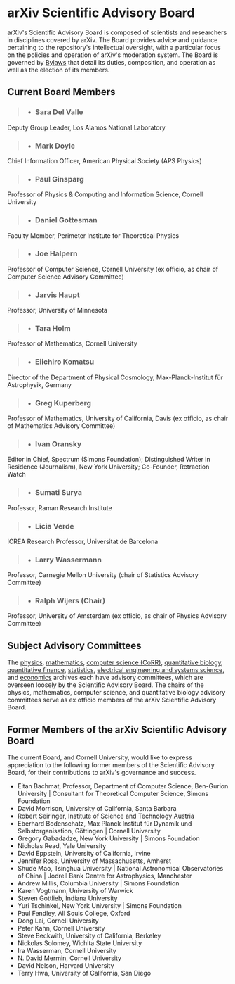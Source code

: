 arXiv Scientific Advisory Board
===============================

arXiv's Scientific Advisory Board is composed of scientists and researchers in disciplines covered by arXiv. The Board provides advice and guidance pertaining to the repository's intellectual oversight, with a particular focus on the policies and operation of arXiv's moderation system. The Board is governed by [Bylaws](../../about/sab_bylaws.md) that detail its duties, composition, and operation as well as the election of its members.

## Current Board Members

> -   ### Sara Del Valle
Deputy Group Leader, Los Alamos National Laboratory
> -   ### Mark Doyle
Chief Information Officer, American Physical Society (APS Physics)
> -   ### Paul Ginsparg
Professor of Physics & Computing and Information
    Science, Cornell University
> -   ### Daniel Gottesman
Faculty Member, Perimeter Institute for
    Theoretical Physics
> -   ### Joe Halpern
Professor of Computer Science, Cornell University (ex
    officio, as chair of Computer Science Advisory Committee)
> -   ### Jarvis Haupt
Professor, University of Minnesota
> -   ### Tara Holm
Professor of Mathematics, Cornell University
> -   ### Eiichiro Komatsu
Director of the Department of Physical Cosmology, Max-Planck-Institut für Astrophysik, Germany
> -   ### Greg Kuperberg
Professor of Mathematics, University of California,
    Davis (ex officio, as chair of Mathematics Advisory Committee)
> -   ### Ivan Oransky
Editor in Chief, Spectrum (Simons Foundation); Distinguished Writer in Residence (Journalism), New York University; Co-Founder, Retraction Watch
> -   ### Sumati Surya
Professor, Raman Research Institute
> -   ### Licia Verde 
ICREA Research Professor, Universitat de Barcelona
> -   ### Larry Wassermann
Professor, Carnegie Mellon University (chair of Statistics Advisory Committee)
> -   ### Ralph Wijers (**Chair**)
Professor, University of Amsterdam (ex officio, as chair of Physics Advisory Committee)

<span id="advisory_committees"></span>

## Subject Advisory Committees

The [physics](../../help/physics/index.md#AdvisoryCommittee),
[mathematics](../../help/math/index.md#AdvisoryCommittee), 
[computer science (CoRR)](../../corr/index.md),
[quantitative biology](../../help/q-bio/index.md#AdvisoryCommittee), 
[quantitative finance](../../help/q-fin/index.md#AdvisoryCommittee),
[statistics](../../help/statistics/index.md#AdvisoryCommittee), 
[electrical engineering and systems science](../../help/eess/index.md#AdvisoryCommittee),
 and [economics](../../help/econ/index.md#AdvisoryCommittee) archives each have
advisory committees, which are overseen loosely by the Scientific
Advisory Board. The chairs of the physics, mathematics, computer
science, and quantitative biology advisory committees serve as ex
officio members of the arXiv Scientific Advisory Board.

## Former Members of the arXiv Scientific Advisory Board

The current Board, and Cornell University, would like to express
appreciation to the following former members of the Scientific Advisory
Board, for their contributions to arXiv's governance and success.

-   Eitan Bachmat, Professor, Department of Computer Science, Ben-Gurion University \| Consultant for Theoretical Computer Science, Simons Foundation
-   David Morrison, University of California, Santa Barbara
-   Robert Seiringer, Institute of Science and Technology Austria
-   Eberhard Bodenschatz, Max Planck Institut für Dynamik und Selbstorganisation, Göttingen \| Cornell University
-   Gregory Gabadadze, New York University \| Simons Foundation
-   Nicholas Read, Yale University 
-   David Eppstein, University of California, Irvine
-   Jennifer Ross, University of Massachusetts, Amherst
-   Shude Mao, Tsinghua University \| National Astronomical
    Observatories of China \| Jodrell Bank Centre for Astrophysics,
    Manchester
-   Andrew Millis, Columbia University \| Simons Foundation
-   Karen Vogtmann, University of Warwick
-   Steven Gottlieb, Indiana University
-   Yuri Tschinkel, New York University \| Simons Foundation
-   Paul Fendley, All Souls College, Oxford
-   Dong Lai, Cornell University
-   Peter Kahn, Cornell University
-   Steve Beckwith, University of California, Berkeley
-   Nickolas Solomey, Wichita State University
-   Ira Wasserman, Cornell University
-   N. David Mermin, Cornell University
-   David Nelson, Harvard University
-   Terry Hwa, University of California, San Diego
